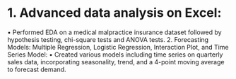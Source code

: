 # 1.	Advanced data analysis on Excel:
•	Performed EDA on a medical malpractice insurance dataset followed by hypothesis testing, chi-square tests and ANOVA tests.
2.	Forecasting Models: Multiple Regression, Logistic Regression, Interaction Plot, and Time Series Model:
•	Created various models including time series on quarterly sales data, incorporating seasonality, trend, and a 4-point moving average to forecast demand.
